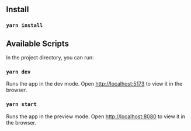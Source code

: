 ## Install

### `yarn install`

## Available Scripts

In the project directory, you can run:

### `yarn dev`

Runs the app in the dev mode.
Open [http://localhost:5173](http://localhost:5173) to view it in the browser.

### `yarn start`

Runs the app in the preview mode.
Open [http://localhost:8080](http://localhost:8080) to view it in the browser.

